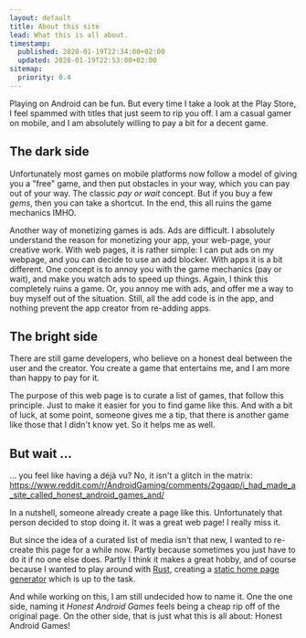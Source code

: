 ```yaml
---
layout: default
title: About this site
lead: What this is all about.
timestamp:
  published: 2020-01-19T22:34:00+02:00
  updated: 2020-01-19T22:53:00+02:00
sitemap:
  priority: 0.4
---
```


Playing on Android can be fun. But every time I take a look at the Play Store, I feel spammed with titles
that just seem to rip you off. I am a casual gamer on mobile, and I am absolutely willing to pay a bit
for a decent game.

## The dark side

Unfortunately most games on mobile platforms now follow a model of giving you a "free" game, and then put
obstacles in your way, which you can pay out of your way. The classic *pay or wait* concept. But if you buy a
few *gems*, then you can take a shortcut. In the end, this all ruins the game mechanics IMHO.

Another way of monetizing games is ads. Ads are difficult. I absolutely understand the reason for monetizing
your app, your web-page, your creative work. With web pages, it is rather simple: I can put ads on my webpage,
and you can decide to use an add blocker. With apps it is a bit different. One concept is to annoy you with
the game mechanics (pay or wait), and make you watch ads to speed up things. Again, I think this completely
ruins a game. Or, you annoy me with ads, and offer me a way to buy myself out of the situation. Still, all
the add code is in the app, and nothing prevent the app creator from re-adding apps.

## The bright side

There are still game developers, who believe on a honest deal between the user and the creator. You create a
game that entertains me, and I am more than happy to pay for it.

The purpose of this web page is to curate a list of games, that follow this principle. Just to make it easier
for you to find game like this. And with a bit of luck, at some point, someone gives me a tip, that there is
another game like those that I didn't know yet. So it helps me as well.

## But wait …

… you feel like having a déjà vu? No, it isn't a glitch in the matrix: https://www.reddit.com/r/AndroidGaming/comments/2ggaqp/i_had_made_a_site_called_honest_android_games_and/

In a nutshell, someone already create a page like this. Unfortunately that person decided to stop doing it. It was a great web page! I really miss it.

But since the idea of a curated list of media isn't that new, I wanted to re-create this page for a while now. Partly because sometimes you just have to do it if no one else does. Partly I think it makes a great hobby, and of course
because I wanted to play around with [Rust](https://www.rust-lang.org/), creating a
[static home page generator](https://github.com/ctron/hagen) which is up to the task.

And while working on this, I am still undecided how to name it. One the one side, naming it *Honest Android Games*
feels being a cheap rip off of the original page. On the other side, that is just what this is all about: Honest Android Games!
